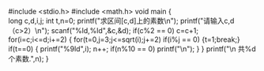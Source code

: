 #include <stdio.h>
#include <math.h>
void main
{	
	long c,d,i,j;
	int t,n=0;
	printf("求区间[c,d]上的素数\n");
	printf("请输入c,d（c>2）\n");
	scanf("%ld,%ld",&c,&d);
	if(c%2 == 0)  c=c+1;
	for(i=c;i<=d;i+=2)
	{
	   for(t=0,j=3;j<=sqrt(i);j+=2)
		  if(i%j == 0)
			{t=1;break;}
	   if(t==0)
		{
			printf("%9ld",i);
			n++;
			if(n%10 == 0)	printf("\n");
		}
	}
	printf("\n  共%d个素数.",n);
}